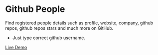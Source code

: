 # Github People

Find registered people details such as profile, website, company, github repos, github repos stars and much more on GitHub.

- Just type correct github username.

[Live Demo](https://rssrar.github.io/github-people/)

